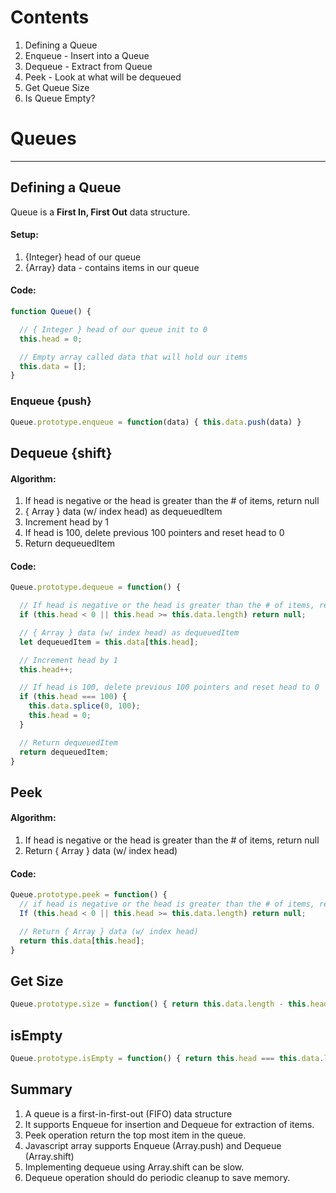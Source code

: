 # Contents
1. Defining a Queue
2. Enqueue - Insert into a Queue
3. Dequeue - Extract from Queue
4. Peek - Look at what will be dequeued
5. Get Queue Size
6. Is Queue Empty?

# Queues
---
## Defining a Queue
Queue is a **First In, First Out** data structure.

#### Setup:
  1. {Integer} head of our queue
  2. {Array} data - contains items in our queue

#### Code: 
```js
function Queue() {

  // { Integer } head of our queue init to 0
  this.head = 0;

  // Empty array called data that will hold our items
  this.data = [];
}
```

### Enqueue {push}
```js
Queue.prototype.enqueue = function(data) { this.data.push(data) }
```
## Dequeue {shift}

#### Algorithm:
  1. If head is negative or the head is greater than the # of items, return null
  2. { Array } data (w/ index head) as dequeuedItem
  3. Increment head by 1
  4. If head is 100, delete previous 100 pointers and reset head to 0
  5. Return dequeuedItem
#### Code:
```js
Queue.prototype.dequeue = function() {

  // If head is negative or the head is greater than the # of items, return null
  if (this.head < 0 || this.head >= this.data.length) return null;

  // { Array } data (w/ index head) as dequeuedItem
  let dequeuedItem = this.data[this.head];

  // Increment head by 1
  this.head++;

  // If head is 100, delete previous 100 pointers and reset head to 0
  if (this.head === 100) {
    this.data.splice(0, 100);
    this.head = 0;
  }

  // Return dequeuedItem
  return dequeuedItem;
}
```

## Peek

#### Algorithm:
1. If head is negative or the head is greater than the # of items, return null
2. Return { Array } data (w/ index head)

#### Code:
```js
Queue.prototype.peek = function() {
  // if head is negative or the head is greater than the # of items, return null
  If (this.head < 0 || this.head >= this.data.length) return null;

  // Return { Array } data (w/ index head)
  return this.data[this.head];
}
```

## Get Size
```js
Queue.prototype.size = function() { return this.data.length - this.head; }
```

## isEmpty
```js
Queue.prototype.isEmpty = function() { return this.head === this.data.length }
```
## Summary
1. A queue is a first-in-first-out (FIFO) data structure
2. It supports Enqueue for insertion and Dequeue for extraction of items.
3. Peek operation return the top most item in the queue.
4. Javascript array supports Enqueue (Array.push) and Dequeue (Array.shift)
5. Implementing dequeue using Array.shift can be slow.
6. Dequeue operation should do periodic cleanup to save memory.
